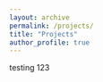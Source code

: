 ```yaml
---
layout: archive
permalink: /projects/
title: "Projects"
author_profile: true
---
```


<p> testing 123 </p>
